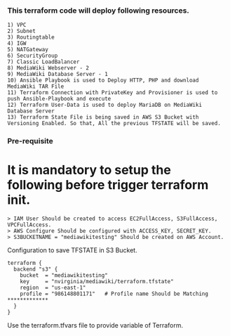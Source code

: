 ### This terraform code will deploy following resources.
	1) VPC
	2) Subnet
	3) Routingtable
	4) IGW
	5) NATGateway
	6) SecurityGroup
	7) Classic LoadBalancer
	8) MediaWiki Webserver - 2
	9) MediaWiki Database Server - 1
	10) Ansible Playbook is used to Deploy HTTP, PHP and download MediaWiki TAR File	
	11) Terraform Connection with PrivateKey and Provisioner is used to push Ansible-Playbook and execute
	12) Terraform User-Data is used to deploy MariaDB on MediaWiki Database Server
	13) Terraform State File is being saved in AWS S3 Bucket with Versioning Enabled. So that, All the previous TFSTATE will be saved.

### Pre-requisite ###

# It is mandatory to setup the following before trigger terraform init.
	> IAM User Should be created to access EC2FullAccess, S3FullAccess, VPCFullAccess.
	> AWS Configure Should be configured with ACCESS_KEY, SECRET_KEY.
	> S3BUCKETNAME = "mediawikitesting" Should be created on AWS Account.

Configuration to save TFSTATE in S3 Bucket.

	terraform {
	  backend "s3" {
	    bucket  = "mediawikitesting"
	    key     = "nvirginia/mediawiki/terraform.tfstate"
	    region  = "us-east-1"
	    profile = "986148801171"   # Profile name Should be Matching *************
	  }
	}

Use the terraform.tfvars file to provide variable of Terraform.

